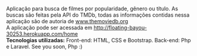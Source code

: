 Aplicação para busca de filmes por popularidade, gênero ou título.
As buscas são feitas pela API do TMDb, todas as informações contidas nessa aplicação são de autoria de www.themoviedb.org <br>
A aplicação pode ser acessada em http://floating-bayou-30253.herokuapp.com/home <br>
<b>Tecnologias utilizadas:</b>
Front-end: HTML, CSS e Bootstrap.
Back-end: Php e Laravel.
See you soon, Php :) 
